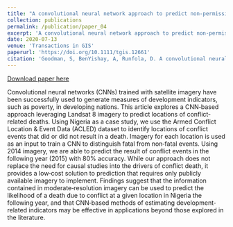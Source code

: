 ```yaml
---
title: "A convolutional neural network approach to predict non‐permissive environments from moderate‐resolution imagery"
collection: publications
permalink: /publication/paper_04
excerpt: 'A convolutional neural network approach to predict non‐permissive environments from moderate‐resolution imagery'
date: 2020-07-13
venue: 'Transactions in GIS'
paperurl: 'https://doi.org/10.1111/tgis.12661'
citation: 'Goodman, S, BenYishay, A, Runfola, D. A convolutional neural network approach to predict non‐permissive environments from moderate‐resolution imagery. Transactions in GIS. 2020; 00: 1– 18.'
---
```


[Download paper here](https://doi.org/10.1111/tgis.12661)

Convolutional neural networks (CNNs) trained with satellite imagery have been successfully used to generate measures of development indicators, such as poverty, in developing nations. This article explores a CNN‐based approach leveraging Landsat 8 imagery to predict locations of conflict‐related deaths. Using Nigeria as a case study, we use the Armed Conflict Location & Event Data (ACLED) dataset to identify locations of conflict events that did or did not result in a death. Imagery for each location is used as an input to train a CNN to distinguish fatal from non‐fatal events. Using 2014 imagery, we are able to predict the result of conflict events in the following year (2015) with 80% accuracy. While our approach does not replace the need for causal studies into the drivers of conflict death, it provides a low‐cost solution to prediction that requires only publicly available imagery to implement. Findings suggest that the information contained in moderate‐resolution imagery can be used to predict the likelihood of a death due to conflict at a given location in Nigeria the following year, and that CNN‐based methods of estimating development‐related indicators may be effective in applications beyond those explored in the literature.
